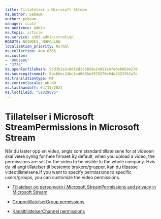 ```yaml
---
title: Tillatelser i Microsoft Stream
ms.author: pebaum
author: pebaum
manager: scotv
ms.audience: Admin
ms.topic: article
ms.service: o365-administration
ROBOTS: NOINDEX, NOFOLLOW
localization_priority: Normal
ms.collection: Adm_O365
ms.custom:
- "9001696"
- "3773"
ms.openlocfilehash: 9cd3b2e5c8d1bd336029e14051ebfe0eb069827d
ms.sourcegitcommit: 8bc60ec34bc1e40685e3976576e04a2623f63a7c
ms.translationtype: MT
ms.contentlocale: nb-NO
ms.lasthandoff: 04/15/2021
ms.locfileid: "51829025"
---
```

# <a name="permissions-in-microsoft-stream"></a><span data-ttu-id="977e9-102">Tillatelser i Microsoft Stream</span><span class="sxs-lookup"><span data-stu-id="977e9-102">Permissions in Microsoft Stream</span></span>

<span data-ttu-id="977e9-103">Når du laster opp en video, angis som standard tillatelsene for at videoen skal være synlig for hele firmaet.</span><span class="sxs-lookup"><span data-stu-id="977e9-103">By default, when you upload a video, the permissions are set for the video to be visible to the whole company.</span></span> <span data-ttu-id="977e9-104">Hvis du vil angi tillatelser til bestemte brukere/grupper, kan du tilpasse videotillatelsene.</span><span class="sxs-lookup"><span data-stu-id="977e9-104">If you want to specify permissions to specific users/groups, you can customize the video permissions.</span></span>

- [<span data-ttu-id="977e9-105">Tillatelser og personvern i Microsoft Stream</span><span class="sxs-lookup"><span data-stu-id="977e9-105">Permissions and privacy in Microsoft Stream</span></span>](https://docs.microsoft.com/stream/portal-permissions)

- [<span data-ttu-id="977e9-106">Gruppetillatelser</span><span class="sxs-lookup"><span data-stu-id="977e9-106">Group permissions</span></span>](https://docs.microsoft.com/stream/portal-permissions#group-permissions)

- [<span data-ttu-id="977e9-107">Kanaltillatelser</span><span class="sxs-lookup"><span data-stu-id="977e9-107">Channel permissions</span></span>](https://docs.microsoft.com/stream/portal-permissions#channel-permissions)